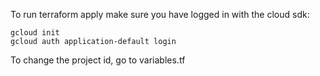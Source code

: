 To run terraform apply make sure you have logged in with the cloud sdk:

```
gcloud init
gcloud auth application-default login
```

To change the project id, go to variables.tf